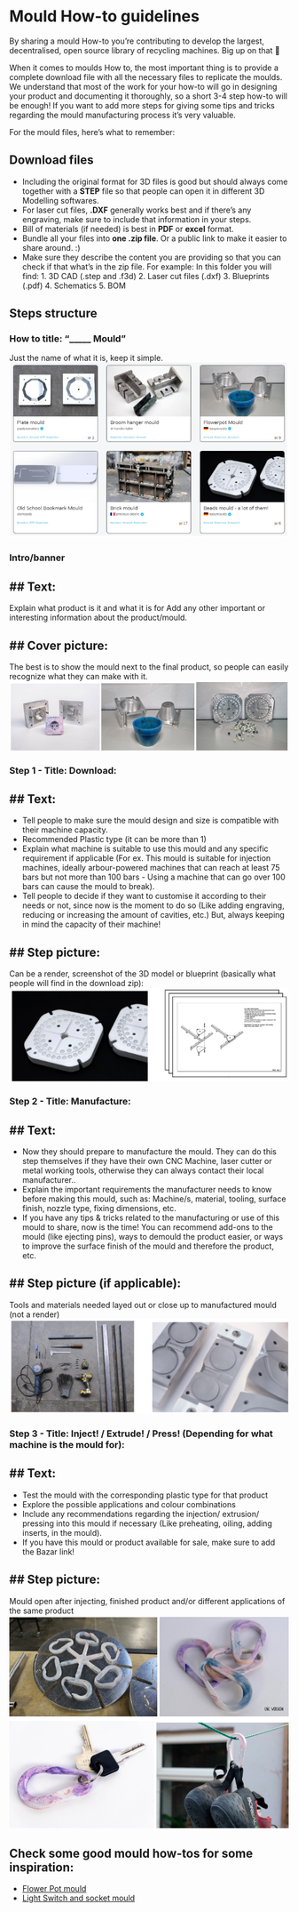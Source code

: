# Mould How-to guidelines

By sharing a mould How-to you’re contributing to develop the largest, decentralised, open source library of recycling machines. Big up on that 🤙

When it comes to moulds How to, the most important thing is to provide a complete download file with all the necessary files to replicate the moulds. We understand that most of the work for your how-to will go in designing your product and documenting it thoroughly, so a short 3-4 step how-to will be enough! If you want to add more steps for giving some tips and tricks regarding the mould manufacturing process it’s very valuable.

For the mould files, here’s what to remember:

 ## Download files
- Including the original format for 3D files is good but should always come together with a **STEP** file so that people can open it in different 3D Modelling softwares.
- For laser cut files, **.DXF** generally works best and if there’s any engraving, make sure to include that information in your steps.
- Bill of materials (if needed) is best in **PDF** or **excel** format.
- Bundle all your files into **one .zip file**. Or a public link to make it easier to share around. :)
- Make sure they describe the content you are providing so that you can check if that what’s in the zip file.
        For example:
            In this folder you will find:
                1. 3D CAD (.step and .f3d)
                2. Laser cut files (.dxf)
                3. Blueprints (.pdf)
                4. Schematics
                5. BOM

 ## Steps structure
 ### How to title: “_____ Mould” 
Just the name of what it is, keep it simple.
![How-to title examples](assets/guides/moulds-1.png)

 ### Intro/banner
 ## ## Text:
Explain what product is it and what it is for
Add any other important or interesting information about the product/mould.

 ## ## Cover picture: 
The best is to show the mould next to the final product, so people can easily recognize what they can make with it.
![Cover image examples](assets/guides/moulds-2.png)

 ### Step 1 - Title: Download:
 ## ## Text:
- Tell people to make sure the mould design and size is compatible with their machine capacity.
- Recommended Plastic type (it can be more than 1)
- Explain what machine is suitable to use this mould and any specific requirement if applicable (For ex. This mould is suitable for injection machines, ideally arbour-powered  machines that can reach at least 75 bars but not more than 100 bars - Using a machine that can go over 100 bars can cause the mould to break).
- Tell people to decide if they want to customise it according to their needs or not, since now is the moment to do so (Like adding engraving, reducing or increasing the amount of cavities, etc.) But, always keeping in mind the capacity of their machine! 


 ## ## Step picture: 
Can be a render, screenshot of the 3D model or blueprint (basically what people will find in the download zip): 
![Step Picture examples](assets/guides/moulds-3.png)

 ### Step 2 - Title: Manufacture:
 ## ## Text:
- Now they should prepare to manufacture the mould. They can do this step themselves if they have their own CNC Machine, laser cutter or metal working tools, otherwise they can always contact their local manufacturer.. 
- Explain the important requirements the manufacturer needs to know before making this mould, such as: Machine/s, material, tooling, surface finish, nozzle type, fixing dimensions, etc.
- If you have any tips & tricks related to the manufacturing or use of this mould to share, now is the time! You can recommend add-ons to the mould (like ejecting pins), ways to demould the product easier, or ways to improve the surface finish of the mould and therefore the product, etc.

 ## ## Step picture (if applicable): 
Tools and materials needed layed out or close up to manufactured mould (not a render)
![Tools and materials example images](assets/guides/moulds-4.png)


 ### Step 3 - Title: Inject! / Extrude! / Press! (Depending for what machine is the mould for):
 ## ## Text:
- Test the mould with the corresponding plastic type for that product
- Explore the possible applications and colour combinations
- Include any recommendations regarding the injection/ extrusion/ pressing into this mould if necessary (Like preheating, oiling, adding inserts, in the mould).
- If you have this mould or product available for sale, make sure to add the Bazar link! 

 ## ## Step picture: 
Mould open after injecting, finished product and/or different applications of the same product
![Finished mould examples](assets/guides/moulds-5.png)

 ## Check some good mould how-tos for some inspiration:
- [Flower Pot mould](https://community.preciousplastic.com/how-to/flowerpot-mould)
- [Light Switch and socket mould](https://community.preciousplastic.com/how-to/make-a-lightswitch-and-socket)